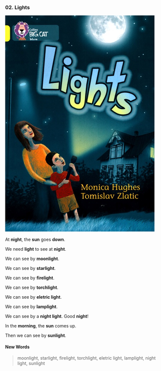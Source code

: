 ### 02. Lights

![logo](./02.Lights.jpg)

At **night**, the **sun** goes **down**.

We need **light** to see at **night**.

We can see by **moonlight**.

We can see by **starlight**.

We can see by **firelight**.

We can see by **torchlight**.

We can see by **eletric light**.

We can see by **lamplight**.

We can see by a **night light**. Good **night**!

In the **morning**, the **sun** comes up.

Then we can see by **sunlight**.


#### New Words

> moonlight, starlight, firelight, torchlight, eletric light, lamplight, night light, sunlight
